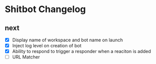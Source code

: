 # Shitbot Changelog

## next
- [x] Display name of workspace and bot name on launch
- [x] Inject log level on creation of bot
- [x] Ability to respond to trigger a responder when a reaciton is added
- [ ] URL Matcher